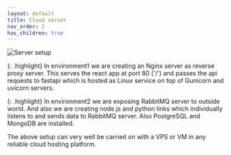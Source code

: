 ```yaml
---
layout: default
title: Cloud server
nav_order: 2
has_children: true
---
```


![Server setup](../../../assets/images/server-setup.png "Server setup")


{: .highlight}
In environment1 we are creating an Nginx server as reverse proxy server. This serves the react app at port 80 ('/') and passes the api requests to fastapi which is hosted as Linux service on top of Gunicorn and uvicorn servers.

{: .highlight}
In environment2 we are exposing RabbitMQ server to outside world. And also we are creating node.js and python links which individually listens  to and sends data to RabbitMQ server. Also PostgreSQL and MongoDB are installed.

The above setup can very well be carried on with a VPS or VM in any reliable cloud hosting platform.



